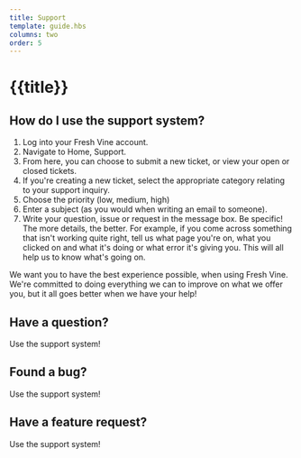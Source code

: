 ```yaml
---
title: Support
template: guide.hbs
columns: two
order: 5
---
```


# {{title}}  
## How do I use the support system?  
1. Log into your Fresh Vine account.   
1. Navigate to Home, Support.  
1. From here, you can choose to submit a new ticket, or view your open or closed tickets.  
1. If you're creating a new ticket, select the appropriate category relating to your support inquiry.  
1. Choose the priority (low, medium, high)
1. Enter a subject (as you would when writing an email to someone).  
1. Write your question, issue or request in the message box. Be specific! The more details, the better. For example, if you come across something that isn't working quite right, tell us what page you're on, what you clicked on and what it's doing or what error it's giving you. This will all help us to know what's going on.  

We want you to have the best experience possible, when using Fresh Vine. We're committed to doing everything we can to improve on what we offer you, but it all goes better when we have your help!  


## Have a question?  
Use the support system!  

## Found a bug?  
Use the support system!   

## Have a feature request?
Use the support system!  


